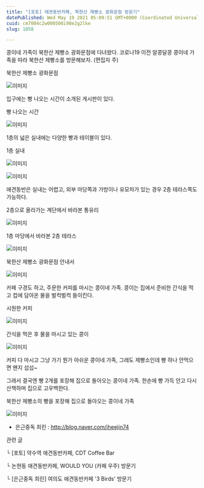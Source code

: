 ```yaml
---
title: "[포토] 애견동반카페, 북한산 제빵소 광화문점 방문기"
datePublished: Wed May 19 2021 05:09:51 GMT+0000 (Coordinated Universal Time)
cuid: cm7004c2w000508i98e2g2lke
slug: 1858

---
```



콩이네 가족이 북한산 제빵소 광화문점에 다녀왔다. 코로나19 이전 알콩달콩 콩이네 가족을 따라 북한산 제빵소를 방문해보자. (편집자 주)

북한산 제빵소 광화문점

![이미지](https://cdn.hashnode.com/res/hashnode/image/upload/v1739249263219/bfa6701c-de97-4ab2-b6d4-0d292fa40f87.png)

입구에는 빵 나오는 시간이 소개된 게시판이 있다.

빵 나오는 시간

![이미지](https://cdn.hashnode.com/res/hashnode/image/upload/v1739249265725/5e6ecf6a-624b-43f8-8a6b-ff6af9f13df8.png)

1층의 넓은 실내에는 다양한 빵과 테이블이 있다.

1층 실내

![이미지](https://cdn.hashnode.com/res/hashnode/image/upload/v1739249268302/221ea99e-135c-4ac4-a8f8-4e5c31b7105a.png)

![이미지](https://cdn.hashnode.com/res/hashnode/image/upload/v1739249270627/9e037716-607c-48db-8530-9199c1a30c19.png)

애견동반은 실내는 어렵고, 외부 마당쪽과 가방이나 유모차가 있는 경우 2층 테라스쪽도 가능하다.

2층으로 올라가는 계단에서 바라본 통유리

![이미지](https://cdn.hashnode.com/res/hashnode/image/upload/v1739249273139/5b50f925-408d-4737-a164-f18e2fa2f365.png)

1층 마당에서 바라본 2층 테라스

![이미지](https://cdn.hashnode.com/res/hashnode/image/upload/v1739249275806/00dde767-c203-43e6-8e81-134b4da6fb6c.png)

북한산 제빵소 광화문점 안내서

![이미지](https://cdn.hashnode.com/res/hashnode/image/upload/v1739249278468/46924941-ff9a-4113-ae6d-f2753ab77416.png)

카페 구경도 하고, 주문한 커피를 마시는 콩이네 가족. 콩이는 집에서 준비한 간식을 먹고 컵에 담아온 물을 벌컥벌컥 들이킨다.

시원한 커피

![이미지](https://cdn.hashnode.com/res/hashnode/image/upload/v1739249281469/0943247d-0b30-454a-aeb0-4e1171d4b28a.png)

간식을 먹은 후 물을 마시고 있는 콩이

![이미지](https://cdn.hashnode.com/res/hashnode/image/upload/v1739249284215/13f65617-efd8-4c36-a58c-84e5c85293bd.png)

커피 다 마시고 그냥 가기 뭔가 아쉬운 콩이네 가족, 그래도 제빵소인데 빵 하나 안먹으면 왠지 섭섭~

그래서 결국엔 빵 2개를 포장해 집으로 돌아오는 콩이네 가족. 한손에 빵 가득 안고 다시 산책하며 집으로 고우백한다.

북한산 제빵소의 빵을 포장해 집으로 돌아오는 콩이네 가족

![이미지](https://cdn.hashnode.com/res/hashnode/image/upload/v1739249286972/e241a18d-7d16-4aa9-8569-fec657bbdbac.png)

- 은근중독 희린 : http://blog.naver.com/iheejin74

관련 글

└ [포토] 약수역 애견동반카페, CDT Coffee Bar

└ 논현동 애견동반카페, WOULD YOU (카페 우주) 방문기

└ [은근중독 희린] 여의도 애견동반카페 '3 Birds' 방문기